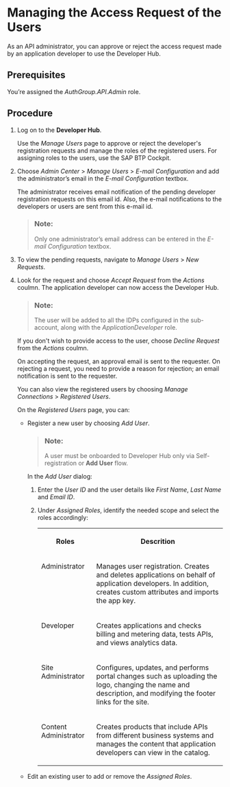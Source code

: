<!-- loio8b79ee8389e84c92befaf96f22c31549 -->

# Managing the Access Request of the Users

As an API administrator, you can approve or reject the access request made by an application developer to use the Developer Hub.



<a name="loio8b79ee8389e84c92befaf96f22c31549__prereq_zkn_2wq_l5b"/>

## Prerequisites

You’re assigned the *AuthGroup.API.Admin* role.



<a name="loio8b79ee8389e84c92befaf96f22c31549__steps_bln_2wq_l5b"/>

## Procedure

1.  Log on to the **Developer Hub**.

    Use the *Manage Users* page to approve or reject the developer's registration requests and manage the roles of the registered users. For assigning roles to the users, use the SAP BTP Cockpit.

2.  Choose *Admin Center* \> *Manage Users* \> *E-mail Configuration* and add the administrator’s email in the *E-mail Configuration* textbox.

    The administrator receives email notification of the pending developer registration requests on this email id. Also, the e-mail notifications to the developers or users are sent from this e-mail id.

    > ### Note:  
    > Only one administrator’s email address can be entered in the *E-mail Configuration* textbox.

3.  To view the pending requests, navigate to *Manage Users* \> *New Requests*.

4.  Look for the request and choose *Accept Request* from the *Actions* coulmn. The application developer can now access the Developer Hub.

    > ### Note:  
    > The user will be added to all the IDPs configured in the sub-account, along with the *ApplicationDeveloper* role.

    If you don't wish to provide access to the user, choose *Decline Request* from the *Actions* coulmn.

    On accepting the request, an approval email is sent to the requester. On rejecting a request, you need to provide a reason for rejection; an email notification is sent to the requester.

    You can also view the registered users by choosing *Manage Connections* \> *Registered Users*.

    On the *Registered Users* page, you can:

    -   Register a new user by choosing *Add User*.

        > ### Note:  
        > A user must be onboarded to Developer Hub only via Self-registration or **Add User** flow.

        In the *Add User* dialog:

        1.  Enter the *User ID* and the user details like *First Name*, *Last Name* and *Email ID*.

        2.  Under *Assigned Roles*, identify the needed scope and select the roles accordingly:


            <table>
            <tr>
            <th valign="top">

            Roles
            
            </th>
            <th valign="top">

            Descrition
            
            </th>
            </tr>
            <tr>
            <td valign="top">
            
            Administrator
            
            </td>
            <td valign="top">
            
            Manages user registration. Creates and deletes applications on behalf of application developers. In addition, creates custom attributes and imports the app key.
            
            </td>
            </tr>
            <tr>
            <td valign="top">
            
            Developer
            
            </td>
            <td valign="top">
            
            Creates applications and checks billing and metering data, tests APIs, and views analytics data.
            
            </td>
            </tr>
            <tr>
            <td valign="top">
            
            Site Administrator
            
            </td>
            <td valign="top">
            
            Configures, updates, and performs portal changes such as uploading the logo, changing the name and description, and modifying the footer links for the site.
            
            </td>
            </tr>
            <tr>
            <td valign="top">
            
            Content Administrator
            
            </td>
            <td valign="top">
            
            Creates products that include APIs from different business systems and manages the content that application developers can view in the catalog.
            
            </td>
            </tr>
            </table>
            

    -   Edit an existing user to add or remove the *Assigned Roles*.


